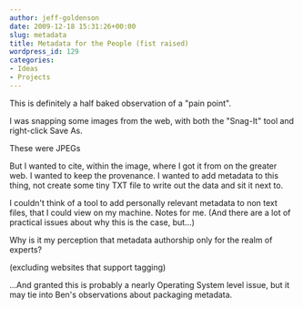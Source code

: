 ```yaml
---
author: jeff-goldenson
date: 2009-12-18 15:31:26+00:00
slug: metadata
title: Metadata for the People (fist raised)
wordpress_id: 129
categories:
- Ideas
- Projects
---
```


This is definitely a half baked observation of a "pain point".

I was snapping some images from the web, with both the "Snag-It" tool and right-click Save As.

These were JPEGs

But I wanted to cite, within the image, where I got it from on the greater web.  I wanted to keep the provenance.  I wanted to add metadata to this thing, not create some tiny TXT file to write out the data and sit it next to.

I couldn't think of a tool to add personally relevant metadata to non text files, that I could view on my machine.  Notes for me.   (And there are a lot of practical issues about why this is the case, but...)

Why is it my perception that metadata authorship only for the realm of experts?

(excluding websites that support tagging)

...And granted this is probably a nearly Operating System level issue, but it may tie into Ben's observations about packaging metadata.
